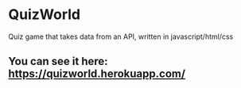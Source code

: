 # QuizWorld
Quiz game that takes data from an API, written in javascript/html/css


## You can see it here: https://quizworld.herokuapp.com/
